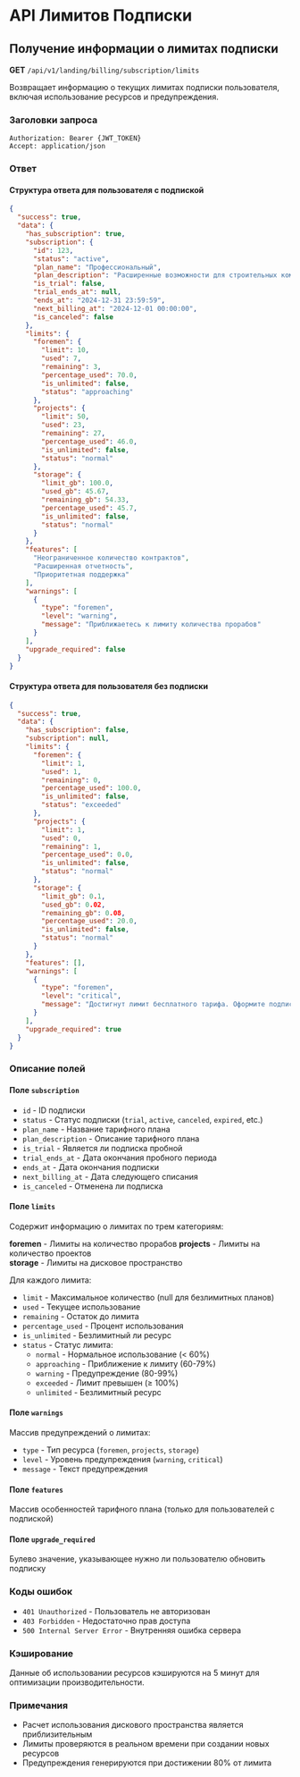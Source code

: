 # API Лимитов Подписки

## Получение информации о лимитах подписки

**GET** `/api/v1/landing/billing/subscription/limits`

Возвращает информацию о текущих лимитах подписки пользователя, включая использование ресурсов и предупреждения.

### Заголовки запроса
```
Authorization: Bearer {JWT_TOKEN}
Accept: application/json
```

### Ответ

#### Структура ответа для пользователя с подпиской

```json
{
  "success": true,
  "data": {
    "has_subscription": true,
    "subscription": {
      "id": 123,
      "status": "active",
      "plan_name": "Профессиональный",
      "plan_description": "Расширенные возможности для строительных компаний",
      "is_trial": false,
      "trial_ends_at": null,
      "ends_at": "2024-12-31 23:59:59",
      "next_billing_at": "2024-12-01 00:00:00",
      "is_canceled": false
    },
    "limits": {
      "foremen": {
        "limit": 10,
        "used": 7,
        "remaining": 3,
        "percentage_used": 70.0,
        "is_unlimited": false,
        "status": "approaching"
      },
      "projects": {
        "limit": 50,
        "used": 23,
        "remaining": 27,
        "percentage_used": 46.0,
        "is_unlimited": false,
        "status": "normal"
      },
      "storage": {
        "limit_gb": 100.0,
        "used_gb": 45.67,
        "remaining_gb": 54.33,
        "percentage_used": 45.7,
        "is_unlimited": false,
        "status": "normal"
      }
    },
    "features": [
      "Неограниченное количество контрактов",
      "Расширенная отчетность",
      "Приоритетная поддержка"
    ],
    "warnings": [
      {
        "type": "foremen",
        "level": "warning",
        "message": "Приближаетесь к лимиту количества прорабов"
      }
    ],
    "upgrade_required": false
  }
}
```

#### Структура ответа для пользователя без подписки

```json
{
  "success": true,
  "data": {
    "has_subscription": false,
    "subscription": null,
    "limits": {
      "foremen": {
        "limit": 1,
        "used": 1,
        "remaining": 0,
        "percentage_used": 100.0,
        "is_unlimited": false,
        "status": "exceeded"
      },
      "projects": {
        "limit": 1,
        "used": 0,
        "remaining": 1,
        "percentage_used": 0.0,
        "is_unlimited": false,
        "status": "normal"
      },
      "storage": {
        "limit_gb": 0.1,
        "used_gb": 0.02,
        "remaining_gb": 0.08,
        "percentage_used": 20.0,
        "is_unlimited": false,
        "status": "normal"
      }
    },
    "features": [],
    "warnings": [
      {
        "type": "foremen",
        "level": "critical",
        "message": "Достигнут лимит бесплатного тарифа. Оформите подписку для добавления прорабов."
      }
    ],
    "upgrade_required": true
  }
}
```

### Описание полей

#### Поле `subscription`
- `id` - ID подписки
- `status` - Статус подписки (`trial`, `active`, `canceled`, `expired`, etc.)
- `plan_name` - Название тарифного плана
- `plan_description` - Описание тарифного плана
- `is_trial` - Является ли подписка пробной
- `trial_ends_at` - Дата окончания пробного периода
- `ends_at` - Дата окончания подписки
- `next_billing_at` - Дата следующего списания
- `is_canceled` - Отменена ли подписка

#### Поле `limits`
Содержит информацию о лимитах по трем категориям:

**foremen** - Лимиты на количество прорабов
**projects** - Лимиты на количество проектов  
**storage** - Лимиты на дисковое пространство

Для каждого лимита:
- `limit` - Максимальное количество (null для безлимитных планов)
- `used` - Текущее использование
- `remaining` - Остаток до лимита
- `percentage_used` - Процент использования
- `is_unlimited` - Безлимитный ли ресурс
- `status` - Статус лимита:
  - `normal` - Нормальное использование (< 60%)
  - `approaching` - Приближение к лимиту (60-79%)
  - `warning` - Предупреждение (80-99%)
  - `exceeded` - Лимит превышен (≥ 100%)
  - `unlimited` - Безлимитный ресурс

#### Поле `warnings`
Массив предупреждений о лимитах:
- `type` - Тип ресурса (`foremen`, `projects`, `storage`)
- `level` - Уровень предупреждения (`warning`, `critical`)
- `message` - Текст предупреждения

#### Поле `features`
Массив особенностей тарифного плана (только для пользователей с подпиской)

#### Поле `upgrade_required`
Булево значение, указывающее нужно ли пользователю обновить подписку

### Коды ошибок

- `401 Unauthorized` - Пользователь не авторизован
- `403 Forbidden` - Недостаточно прав доступа
- `500 Internal Server Error` - Внутренняя ошибка сервера

### Кэширование

Данные об использовании ресурсов кэшируются на 5 минут для оптимизации производительности.

### Примечания

- Расчет использования дискового пространства является приблизительным
- Лимиты проверяются в реальном времени при создании новых ресурсов
- Предупреждения генерируются при достижении 80% от лимита 